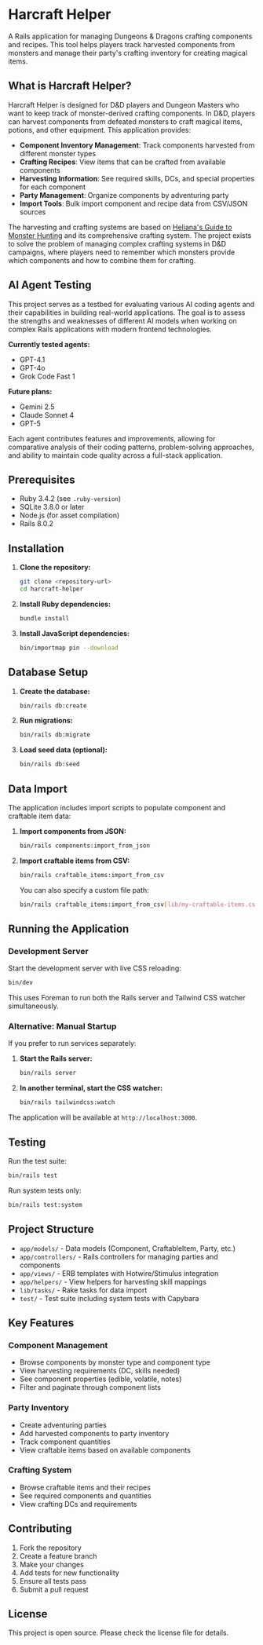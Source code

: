 # Harcraft Helper

A Rails application for managing Dungeons & Dragons crafting components and recipes. This tool helps players track harvested components from monsters and manage their party's crafting inventory for creating magical items.

## What is Harcraft Helper?

Harcraft Helper is designed for D&D players and Dungeon Masters who want to keep track of monster-derived crafting components. In D&D, players can harvest components from defeated monsters to craft magical items, potions, and other equipment. This application provides:

- **Component Inventory Management**: Track components harvested from different monster types
- **Crafting Recipes**: View items that can be crafted from available components
- **Harvesting Information**: See required skills, DCs, and special properties for each component
- **Party Management**: Organize components by adventuring party
- **Import Tools**: Bulk import component and recipe data from CSV/JSON sources

The harvesting and crafting systems are based on [Heliana's Guide to Monster Hunting](https://loottavern.com/helianas-series/) and its comprehensive crafting system. The project exists to solve the problem of managing complex crafting systems in D&D campaigns, where players need to remember which monsters provide which components and how to combine them for crafting.

## AI Agent Testing

This project serves as a testbed for evaluating various AI coding agents and their capabilities in building real-world applications. The goal is to assess the strengths and weaknesses of different AI models when working on complex Rails applications with modern frontend technologies.

**Currently tested agents:**

- GPT-4.1
- GPT-4o
- Grok Code Fast 1

**Future plans:**

- Gemini 2.5
- Claude Sonnet 4
- GPT-5

Each agent contributes features and improvements, allowing for comparative analysis of their coding patterns, problem-solving approaches, and ability to maintain code quality across a full-stack application.

## Prerequisites

- Ruby 3.4.2 (see `.ruby-version`)
- SQLite 3.8.0 or later
- Node.js (for asset compilation)
- Rails 8.0.2

## Installation

1. **Clone the repository:**

   ```bash
   git clone <repository-url>
   cd harcraft-helper
   ```

2. **Install Ruby dependencies:**

   ```bash
   bundle install
   ```

3. **Install JavaScript dependencies:**

   ```bash
   bin/importmap pin --download
   ```

## Database Setup

1. **Create the database:**

   ```bash
   bin/rails db:create
   ```

2. **Run migrations:**

   ```bash
   bin/rails db:migrate
   ```

3. **Load seed data (optional):**

   ```bash
   bin/rails db:seed
   ```

## Data Import

The application includes import scripts to populate component and craftable item data:

1. **Import components from JSON:**

   ```bash
   bin/rails components:import_from_json
   ```

2. **Import craftable items from CSV:**

   ```bash
   bin/rails craftable_items:import_from_csv
   ```

   You can also specify a custom file path:

   ```bash
   bin/rails craftable_items:import_from_csv[lib/my-craftable-items.csv]
   ```

## Running the Application

### Development Server

Start the development server with live CSS reloading:

```bash
bin/dev
```

This uses Foreman to run both the Rails server and Tailwind CSS watcher simultaneously.

### Alternative: Manual Startup

If you prefer to run services separately:

1. **Start the Rails server:**

   ```bash
   bin/rails server
   ```

2. **In another terminal, start the CSS watcher:**

   ```bash
   bin/rails tailwindcss:watch
   ```

The application will be available at `http://localhost:3000`.

## Testing

Run the test suite:

```bash
bin/rails test
```

Run system tests only:

```bash
bin/rails test:system
```

## Project Structure

- `app/models/` - Data models (Component, CraftableItem, Party, etc.)
- `app/controllers/` - Rails controllers for managing parties and components
- `app/views/` - ERB templates with Hotwire/Stimulus integration
- `app/helpers/` - View helpers for harvesting skill mappings
- `lib/tasks/` - Rake tasks for data import
- `test/` - Test suite including system tests with Capybara

## Key Features

### Component Management

- Browse components by monster type and component type
- View harvesting requirements (DC, skills needed)
- See component properties (edible, volatile, notes)
- Filter and paginate through component lists

### Party Inventory

- Create adventuring parties
- Add harvested components to party inventory
- Track component quantities
- View craftable items based on available components

### Crafting System

- Browse craftable items and their recipes
- See required components and quantities
- View crafting DCs and requirements

## Contributing

1. Fork the repository
2. Create a feature branch
3. Make your changes
4. Add tests for new functionality
5. Ensure all tests pass
6. Submit a pull request

## License

This project is open source. Please check the license file for details.
